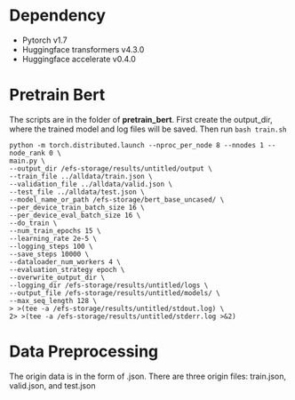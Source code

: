 # Dependency
- Pytorch v1.7
- Huggingface transformers v4.3.0
- Huggingface accelerate v0.4.0
# Pretrain Bert
The scripts are in the folder of **pretrain_bert**.
First create the output_dir, where the trained model and log files will be saved.
Then run `bash train.sh`
```
python -m torch.distributed.launch --nproc_per_node 8 --nnodes 1 --node_rank 0 \
main.py \
--output_dir /efs-storage/results/untitled/output \
--train_file ../alldata/train.json \
--validation_file ../alldata/valid.json \
--test_file ../alldata/test.json \
--model_name_or_path /efs-storage/bert_base_uncased/ \
--per_device_train_batch_size 16 \
--per_device_eval_batch_size 16 \
--do_train \
--num_train_epochs 15 \
--learning_rate 2e-5 \
--logging_steps 100 \
--save_steps 10000 \
--dataloader_num_workers 4 \
--evaluation_strategy epoch \
--overwrite_output_dir \
--logging_dir /efs-storage/results/untitled/logs \
--output_file /efs-storage/results/untitled/models/ \
--max_seq_length 128 \
> >(tee -a /efs-storage/results/untitled/stdout.log) \
2> >(tee -a /efs-storage/results/untitled/stderr.log >&2)
```
# Data Preprocessing
The origin data is in the form of .json. There are three origin files: train.json, valid.json, and test.json

